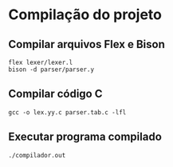 # Compilação do projeto

## Compilar arquivos Flex e Bison

```
flex lexer/lexer.l
bison -d parser/parser.y
```

## Compilar código C

```
gcc -o lex.yy.c parser.tab.c -lfl
```

## Executar programa compilado

```
./compilador.out
```


